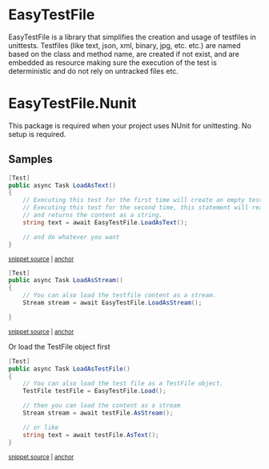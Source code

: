# EasyTestFile

EasyTestFile is a library that simplifies the creation and usage of testfiles in unittests. 
Testfiles (like text, json, xml, binary, jpg, etc. etc.) are named based on the class and method name, are created if not exist, and are embedded as resource making sure the execution of the test is deterministic and do not rely on untracked files etc.

# EasyTestFile.Nunit

This package is required when your project uses NUnit for unittesting. No setup is required.

## Samples

<!-- snippet: NunitLoadAsText -->
<a id='snippet-NunitLoadAsText'></a>
```cs
[Test]
public async Task LoadAsText()
{
    // Executing this test for the first time will create an empty testfile and throw an exception.
    // Executing this test for the second time, this statement will read the testfile
    // and returns the content as a string.
    string text = await EasyTestFile.LoadAsText();

    // and do whatever you want
}
```
<sup><a href='/tests/EasyTestFile.Nunit.Tests/Samples/UnitTestClass.cs#L11-L22' title='Snippet source file'>snippet source</a> | <a href='#snippet-NunitLoadAsText' title='Start of snippet'>anchor</a></sup>
<!-- endSnippet -->

<!-- snippet: NunitLoadAsStream -->
<a id='snippet-NunitLoadAsStream'></a>
```cs
[Test]
public async Task LoadAsStream()
{
    // You can also load the testfile content as a stream.
    Stream stream = await EasyTestFile.LoadAsStream();

}
```
<sup><a href='/tests/EasyTestFile.Nunit.Tests/Samples/UnitTestClass.cs#L24-L32' title='Snippet source file'>snippet source</a> | <a href='#snippet-NunitLoadAsStream' title='Start of snippet'>anchor</a></sup>
<!-- endSnippet -->

Or load the TestFile object first

<!-- snippet: NunitLoadAsTestFileBasic -->
<a id='snippet-NunitLoadAsTestFileBasic'></a>
```cs
[Test]
public async Task LoadAsTestFile()
{
    // You can also load the test file as a TestFile object.
    TestFile testFile = EasyTestFile.Load();

    // then you can load the content as a stream
    Stream stream = await testFile.AsStream();

    // or like
    string text = await testFile.AsText();
}
```
<sup><a href='/tests/EasyTestFile.Nunit.Tests/Samples/UnitTestClass.cs#L58-L71' title='Snippet source file'>snippet source</a> | <a href='#snippet-NunitLoadAsTestFileBasic' title='Start of snippet'>anchor</a></sup>
<!-- endSnippet -->

